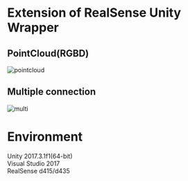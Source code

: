 # Extension of RealSense Unity Wrapper
## PointCloud(RGBD)
![pointcloud](https://user-images.githubusercontent.com/20081122/36625678-89cf749a-1967-11e8-933a-bf39d626b4d5.PNG)

## Multiple connection
![multi](https://user-images.githubusercontent.com/20081122/36625690-ac519250-1967-11e8-8205-9482284d6106.PNG)

# Environment
Unity 2017.3.1f1(64-bit)  
Visual Studio 2017  
RealSense d415/d435  
